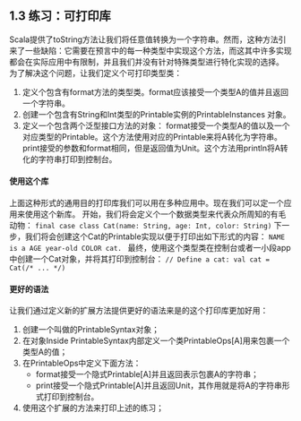 
## 1.3 练习：可打印库

Scala提供了toString方法让我们将任意值转换为一个字符串。然而，这种方法引来了一些缺陷：它需要在预言中的每一种类型中实现这个方法，而这其中许多实现都会在实际应用中有限制，并且我们并没有针对特殊类型进行特化实现的选择。
为了解决这个问题，让我们定义个可打印类型类：
1. 定义个包含有format方法的类型类。format应该接受一个类型A的值并且返回一个字符串。
2. 创建一个包含有String和Int类型的Printable实例的PrintableInstances 对象。
2. 定义一个包含两个泛型接口方法的对象：
format接受一个类型A的值以及一个对应类型的Printable。这个方法使用对应的Printable来将A转化为字符串。
print接受的参数和format相同，但是返回值为Unit。这个方法用println将A转化的字符串打印到控制台。

#### 使用这个库

上面这种形式的通用目的打印库我们可以用在多种应用中。现在我们可以定一个应用来使用这个新库。
开始，我们将会定义个一个数据类型来代表众所周知的有毛动物：
`final case class Cat(name: String, age: Int, color: String)`
下一步，我们将会创建这个Cat的Printable实现以便于打印出如下形式的内容：
`NAME is a AGE year-old COLOR cat. `
最终，使用这个类型类在控制台或者一小段app中创建一个Cat对象，并将其打印到控制台：
`// Define a cat:
val cat = Cat(/* ... */) `

#### 更好的语法

让我们通过定义新的扩展方法提供更好的语法来是的这个打印库更加好用：
1. 创建一个叫做的PrintableSyntax对象；
2. 在对象Inside PrintableSyntax内部定义一个类PrintableOps[A]用来包裹一个类型A的值；
3. 在PrintableOps中定义下面方法：
    - format接受一个隐式Printable[A]并且返回表示包裹A的字符串；
    - print接受一个隐式Printable[A]并且返回Unit，其作用就是将A的字符串形式打印到控制台。
4. 使用这个扩展的方法来打印上述的练习；
